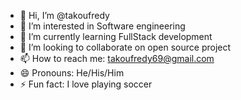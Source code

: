 - 👋 Hi, I’m @takoufredy
- 👀 I’m interested in Software engineering
- 🌱 I’m currently learning FullStack development
- 💞️ I’m looking to collaborate on open source project
- 📫 How to reach me: takoufredy69@gmail.com
- 😄 Pronouns: He/His/Him
- ⚡ Fun fact: I love playing soccer

<!---
takoufredy/takoufredy is a ✨ special ✨ repository because its `README.md` (this file) appears on your GitHub profile.
You can click the Preview link to take a look at your changes.
--->
